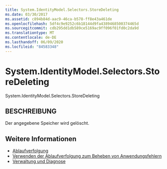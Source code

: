```yaml
---
title: System.IdentityModel.Selectors.StoreDeleting
ms.date: 03/30/2017
ms.assetid: c894b84d-aac9-46ca-b578-ff8e43a461de
ms.openlocfilehash: 5df4c9e9252c6b18144d9fa4389468500374465d
ms.sourcegitcommit: cdb295dd1db589ce5169ac9ff096f01fd0c2da9d
ms.translationtype: MT
ms.contentlocale: de-DE
ms.lasthandoff: 06/09/2020
ms.locfileid: "84583348"
---
```

# <a name="systemidentitymodelselectorsstoredeleting"></a>System.IdentityModel.Selectors.StoreDeleting
System.IdentityModel.Selectors.StoreDeleting  
  
## <a name="description"></a>BESCHREIBUNG  
 Der angegebene Speicher wird gelöscht.  
  
## <a name="see-also"></a>Weitere Informationen

- [Ablaufverfolgung](index.md)
- [Verwenden der Ablaufverfolgung zum Beheben von Anwendungsfehlern](using-tracing-to-troubleshoot-your-application.md)
- [Verwaltung und Diagnose](../index.md)
